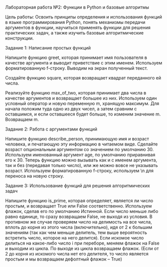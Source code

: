 Лабораторная работа №2: Функции в Python и базовые алгоритмы

Цель работы: Освоить принципы определения и использования функций в языке программирования Python, понять механизмы передачи аргументов в функции, научиться применять функции для решения практических задач, а также изучить базовые алгоритмические конструкции.

Задание 1: Написание простых функций

Напишите функцию greet, которая принимает имя пользователя в качестве аргумента и выводит приветствие с этим именем. 
Используем форматированную f-строку.  Выводим на экран полученный текст. 

Создайте функцию square, которая возвращает квадрат переданного ей числа.

Реализуйте функцию max_of_two, которая принимает два числа в качестве аргументов и возвращает большее из них. 
Используем один условный оператор и новую переменную m, хранящую максимум. Для начала положим туда одно из двух чисел, а затем сравним с оставшимся, и если оставшееся будет больше, то изменим значение m. Возвращаем m.  

Задание 2: Работа с аргументами функций

Напишите функцию describe_person, принимающую имя и возраст человека, и печатающую эту информацию в читаемом виде. Сделайте возраст опциональным аргументом со значением по умолчанию 30.
Используем именованный аргумент age, по умолчанию приравнивая его к 30. Теперь функцию можно вызывать как и с именем аргумента, так и без (передавая только число), или же можно вовсе не указывать возраст.  Используем форматированную f-строку, используем \n для переноса на новую строку.  

Задание 3: Использование функций для решения алгоритмических задач

Напишите функцию is_prime, которая определяет, является ли число простым, и возвращает True или False соответственно.
Используем флажок, сделав его по умолчанию Истинной. Если число меньше либо равно единице, то сразу возвращаем False, не выходя из условия. В противном же случае проверяем число на делимость на все числа, вплоть до корня из этого числа (включительно), идя от 2 к большим значениям (так как чем меньше делитель, тем выше вероятность встретить число, которое на него делится). Если искомое число делиться на какое-либо число i при переборе, меняем флажок на False и выходим из цикла. По выходе из цикла возвращаем флажок. (Если от 2 до корня из искомого числа нет его делителя, то число является простым и мы возвращаем дефолтный флажок – True)


